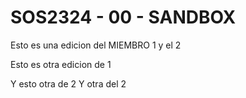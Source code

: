 # SOS2324 - 00 - SANDBOX

Esto es una edicion del MIEMBRO 1 y el 2

Esto es otra edicion de 1

Y esto otra de 2
Y otra del 2